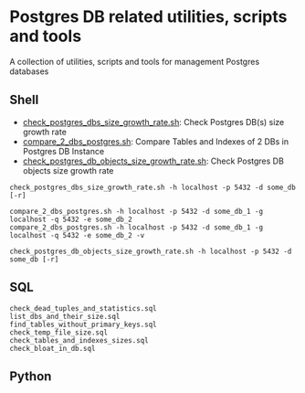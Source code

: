 # Postgres DB related utilities, scripts and tools
A collection of utilities, scripts and tools for management Postgres databases

## Shell
*  [check_postgres_dbs_size_growth_rate.sh](shell/check_postgres_dbs_size_growth_rate.sh): Check Postgres DB(s) size growth rate
*  [compare_2_dbs_postgres.sh](shell/compare_2_dbs_postgres.sh): Compare Tables and Indexes of 2 DBs in Postgres DB Instance
*  [check_postgres_db_objects_size_growth_rate.sh](shell/check_postgres_db_objects_size_growth_rate.sh): Check Postgres DB objects size growth rate

```
check_postgres_dbs_size_growth_rate.sh -h localhost -p 5432 -d some_db [-r]

compare_2_dbs_postgres.sh -h localhost -p 5432 -d some_db_1 -g localhost -q 5432 -e some_db_2
compare_2_dbs_postgres.sh -h localhost -p 5432 -d some_db_1 -g localhost -q 5432 -e some_db_2 -v

check_postgres_db_objects_size_growth_rate.sh -h localhost -p 5432 -d some_db [-r]
```


## SQL
```
check_dead_tuples_and_statistics.sql
list_dbs_and_their_size.sql
find_tables_without_primary_keys.sql
check_temp_file_size.sql
check_tables_and_indexes_sizes.sql
check_bloat_in_db.sql
```
 
 
## Python
 
